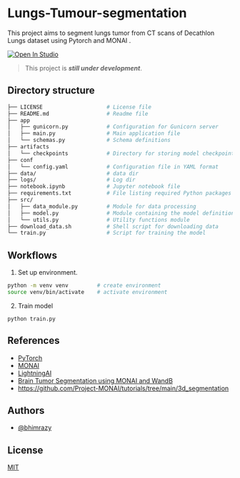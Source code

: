 # Lungs-Tumour-segmentation


This project aims to segment lungs tumor from CT scans of Decathlon Lungs dataset using Pytorch and MONAI .

<a target="_blank" href="https://lightning.ai/bhimrajyadav/studios/empowering-3d-lung-tumour-segmentation-with-monai">
  <img src="https://pl-bolts-doc-images.s3.us-east-2.amazonaws.com/app-2/studio-badge.svg" alt="Open In Studio"/>
</a>

> This project is **_still under development_**.

## Directory structure

```bash
├── LICENSE                    # License file
├── README.md                  # Readme file
├── app
│   ├── gunicorn.py            # Configuration for Gunicorn server
│   ├── main.py                # Main application file
│   └── schemas.py             # Schema definitions
├── artifacts
│   └── checkpoints            # Directory for storing model checkpoints
├── conf
│   └── config.yaml            # Configuration file in YAML format
├── data/                      # data dir
├── logs/                      # Log dir  
├── notebook.ipynb             # Jupyter notebook file
├── requirements.txt           # File listing required Python packages
├── src/
│   ├── data_module.py         # Module for data processing
│   ├── model.py               # Module containing the model definition
│   └── utils.py               # Utility functions module
├── download_data.sh           # Shell script for downloading data
└── train.py                   # Script for training the model
```

## Workflows

1. Set up environment.

```bash
python -m venv venv         # create environment
source venv/bin/activate    # activate environment
```

2. Train model
```
python train.py
```

## References

- [PyTorch](https://pytorch.org/docs/stable/index.html)
- [MONAI](https://monai.io/index.html)
- [LightningAI](https://lightning.ai/)
- [Brain Tumor Segmentation using MONAI and WandB](https://wandb.ai/geekyrakshit/brain-tumor-segmentation/reports/Brain-Tumor-Segmentation-using-MONAI-and-WandB---Vmlldzo0MjUzODIw)
- https://github.com/Project-MONAI/tutorials/tree/main/3d_segmentation

## Authors

- [@bhimrazy](https://www.github.com/bhimrazy)

## License

[MIT](./LICENSE)
